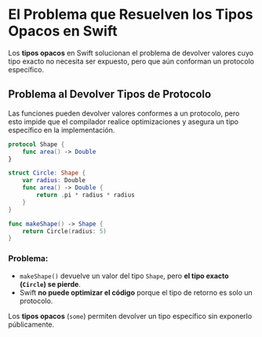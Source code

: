 # El Problema que Resuelven los Tipos Opacos en Swift

Los **tipos opacos** en Swift solucionan el problema de devolver valores cuyo tipo exacto no necesita ser expuesto, pero que aún conforman un protocolo específico.

## Problema al Devolver Tipos de Protocolo

Las funciones pueden devolver valores conformes a un protocolo, pero esto impide que el compilador realice optimizaciones y asegura un tipo específico en la implementación.

```swift
protocol Shape {
    func area() -> Double
}

struct Circle: Shape {
    var radius: Double
    func area() -> Double {
        return .pi * radius * radius
    }
}

func makeShape() -> Shape {
    return Circle(radius: 5)
}
```

### Problema:
- `makeShape()` devuelve un valor del tipo `Shape`, pero **el tipo exacto (`Circle`) se pierde**.
- Swift **no puede optimizar el código** porque el tipo de retorno es solo un protocolo.

Los **tipos opacos** (`some`) permiten devolver un tipo específico sin exponerlo públicamente.

